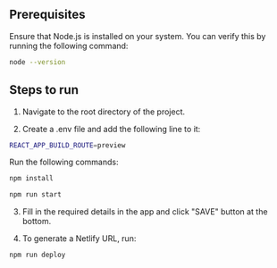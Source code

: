 ## Prerequisites
Ensure that Node.js is installed on your system. You can verify this by running the following command:
 ``` bash
node --version
 ```

## Steps to run
1. Navigate to the root directory of the project.

2. Create a .env file and add the following line to it:
 ``` bash
REACT_APP_BUILD_ROUTE=preview
 ```
Run the following commands: 

 ``` bash
 npm install
 ```

  ``` bash
 npm run start 
 ```

3. Fill in the required details in the app and click "SAVE" button at the bottom.

4. To generate a Netlify URL, run:
  ``` bash
 npm run deploy 
 ```
